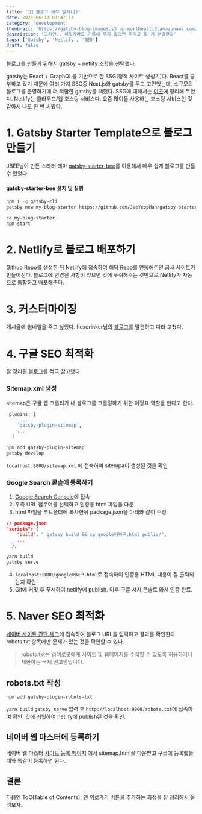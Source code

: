 ```yaml
---
title: '👨‍💻 블로그 제작 일지(1)'
date: 2021-06-13 01:47:13
category: 'development'
thumbnail: 'https://gatsby-blog-images.s3.ap-northeast-2.amazonaws.com/dotBlog.png'
description: '그치만.. 이렇게라도 기록해 두지 않으면 까먹고 말 게 분명한걸'
tags: ['Gatsby', 'Netlify', 'SEO']
draft: false
---
```


블로그를 만들기 위해서 gatsby + netlify 조합을 선택했다.

gatsby는 React + GraphQL을 기반으로 한 SSG(정적 사이트 생성기)다. React를 공부하고 있기 때문에 여러 가지 SSG중 Next.js와 gatsby를 두고 고민했는데, 소규모의 블로그를 운영하기에 더 적합한 gatsby를 택했다. SSG에 대해서는 [이곳](https://lechuck.netlify.app/study/CSRSSG/ "SSR/CSR, 그리고 SSG")에 정리해 두었다. Netlify는 클라우드/웹 호스팅 서비스다. 요즘 많이들 사용하는 호스팅 서비스인 것 같아서 나도 한 번 써봤다.

# 1. Gatsby Starter Template으로 블로그 만들기

JBEE님이 만든 스타터 테마 [gatsby-starter-bee]를 이용해서 매우 쉽게 블로그를 만들 수 있었다.

#### gatsby-starter-bee 설치 및 실행
```bash
npm i -g gatsby-cli
gatsby new my-blog-starter https://github.com/JaeYeopHan/gatsby-starter-bee
```
```bash
cd my-blog-starter
npm start
```


# 2. Netlify로 블로그 배포하기

Github Repo를 생성한 뒤 Netlify에 접속하여 해당 Repo를 연동해주면 금새 사이트가 만들어진다. 블로그에 변경된 사항이 있으면 깃에 푸쉬해주는 것만으로 Netlify가 자동으로 통합하고 배포해준다.

# 3. 커스터마이징

게시글에 썸네일을 주고 싶었다. hexdrinker님의 [블로그](https://hexdrinker.dev/)를 발견하고 따라 고쳤다. 

# 4. 구글 SEO 최적화

잘 정리된 [블로그]를 적극 참고했다.

### Sitemap.xml 생성

sitemap은 구글 웹 크롤러가 내 블로그를 크롤링하기 위한 이정표 역할을 한다고 한다.
```bash
 plugins: [
     ...
    'gatsby-plugin-sitemap',
    ...
  ]
```
```bash
npm add gatsby-plugin-sitemap
gatsby develop
```
`localhost:8000/sitemap.xml` 에 접속하여 sitempa이 생성된 것을 확인

### Google Search 콘솔에 등록하기

1. [Google Search Console]에 접속
2. 우측 URL 접두어를 선택하고 인증용 html 파일을 다운
3. html 파일을 루트폴더에 복사한뒤 package.json을 아래와 같이 수정

```json
// package.json
"scripts": {
    "build": " gatsby build && cp google어쩌구.html public/",
    ...
  },
```

```bash
yarn build
gatsby serve
```
4. `localhost:9000/google어쩌구.html`로 접속하여 인증용 HTML 내용이 잘 출력되는지 확인
5. Git에 커밋 후 푸시하여 netlify에 publish. 이후 구글 서치 콘솔로 와서 인증 완료.

# 5. Naver SEO 최적화

[네이버 사이트 간단 체크]에 접속하여 블로그 URL을 입력하고 결과를 확인한다. robots.txt 항목에만 문제가 있는 것을 확인할 수 있다.

> robots.txt는 검색로봇에게 사이트 및 웹페이지를 수집할 수 있도록 허용하거나 제한하는 국제 권고안입니다.

## robots.txt 작성
`npm add gatsby-plugin-robots-txt` 

`yarn build` `gatsby serve` 입력 후 `http://localhost:9000/robots.txt`에 접속하여 확인. 깃에 커밋하여 netlify에 publish된 것을 확인.

## 네이버 웹 마스터에 등록하기
네이버 웹 마스터 [사이트 등록 페이지] 에서 sitemap.html을 다운받고 구글에 등록했을 때와 똑같이 등록하면 된다.

## 결론
다음엔 ToC(Table of Contents), 맨 위로가기 버튼을 추가하는 과정을 잘 정리해서 올려보자.

[gatsby-starter-bee]:https://github.com/JaeYeopHan/gatsby-starter-bee
[블로그]:https://dyjh-blog.netlify.app/posts/2020-gatsby-blog-seo "개츠비 블로그 구글 네이버 다음 검색 노출시키기"
[Google Search Console]: https://search.google.com/search-console/about?hl=ko
[네이버 사이트 간단 체크]: https://searchadvisor.naver.com/tools/sitecheck
[사이트 등록 페이지]: https://searchadvisor.naver.com/console/board